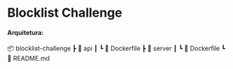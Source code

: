 # Blocklist Challenge

#### Arquitetura:

📦 blocklist-challenge
┣ 📂 api
┃ ┗ 📄 Dockerfile
┣ 📂 server
┃ ┗ 📄 Dockerfile
┗ 📄 README.md
